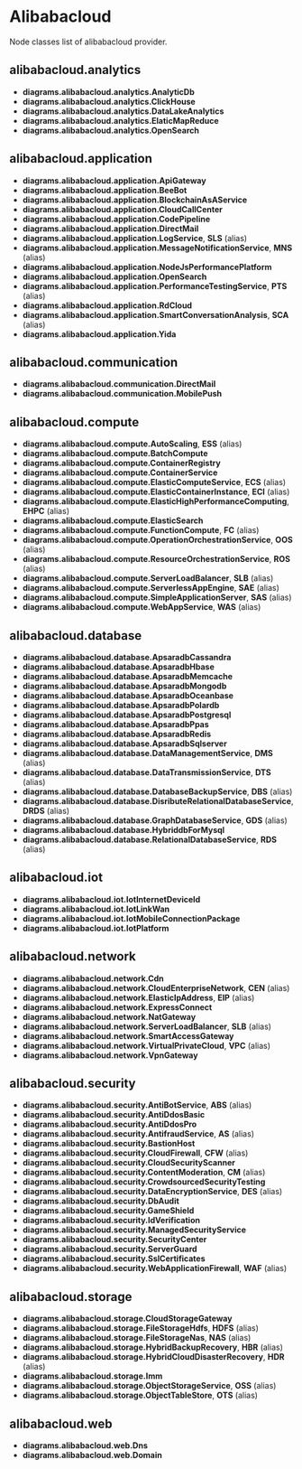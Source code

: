 # Alibabacloud

Node classes list of alibabacloud provider.

## alibabacloud.analytics

- **diagrams.alibabacloud.analytics.AnalyticDb**
- **diagrams.alibabacloud.analytics.ClickHouse**
- **diagrams.alibabacloud.analytics.DataLakeAnalytics**
- **diagrams.alibabacloud.analytics.ElaticMapReduce**
- **diagrams.alibabacloud.analytics.OpenSearch**

## alibabacloud.application

- **diagrams.alibabacloud.application.ApiGateway**
- **diagrams.alibabacloud.application.BeeBot**
- **diagrams.alibabacloud.application.BlockchainAsAService**
- **diagrams.alibabacloud.application.CloudCallCenter**
- **diagrams.alibabacloud.application.CodePipeline**
- **diagrams.alibabacloud.application.DirectMail**
- **diagrams.alibabacloud.application.LogService**, **SLS** (alias)
- **diagrams.alibabacloud.application.MessageNotificationService**, **MNS** (alias)
- **diagrams.alibabacloud.application.NodeJsPerformancePlatform**
- **diagrams.alibabacloud.application.OpenSearch**
- **diagrams.alibabacloud.application.PerformanceTestingService**, **PTS** (alias)
- **diagrams.alibabacloud.application.RdCloud**
- **diagrams.alibabacloud.application.SmartConversationAnalysis**, **SCA** (alias)
- **diagrams.alibabacloud.application.Yida**

## alibabacloud.communication

- **diagrams.alibabacloud.communication.DirectMail**
- **diagrams.alibabacloud.communication.MobilePush**

## alibabacloud.compute

- **diagrams.alibabacloud.compute.AutoScaling**, **ESS** (alias)
- **diagrams.alibabacloud.compute.BatchCompute**
- **diagrams.alibabacloud.compute.ContainerRegistry**
- **diagrams.alibabacloud.compute.ContainerService**
- **diagrams.alibabacloud.compute.ElasticComputeService**, **ECS** (alias)
- **diagrams.alibabacloud.compute.ElasticContainerInstance**, **ECI** (alias)
- **diagrams.alibabacloud.compute.ElasticHighPerformanceComputing**, **EHPC** (alias)
- **diagrams.alibabacloud.compute.ElasticSearch**
- **diagrams.alibabacloud.compute.FunctionCompute**, **FC** (alias)
- **diagrams.alibabacloud.compute.OperationOrchestrationService**, **OOS** (alias)
- **diagrams.alibabacloud.compute.ResourceOrchestrationService**, **ROS** (alias)
- **diagrams.alibabacloud.compute.ServerLoadBalancer**, **SLB** (alias)
- **diagrams.alibabacloud.compute.ServerlessAppEngine**, **SAE** (alias)
- **diagrams.alibabacloud.compute.SimpleApplicationServer**, **SAS** (alias)
- **diagrams.alibabacloud.compute.WebAppService**, **WAS** (alias)

## alibabacloud.database

- **diagrams.alibabacloud.database.ApsaradbCassandra**
- **diagrams.alibabacloud.database.ApsaradbHbase**
- **diagrams.alibabacloud.database.ApsaradbMemcache**
- **diagrams.alibabacloud.database.ApsaradbMongodb**
- **diagrams.alibabacloud.database.ApsaradbOceanbase**
- **diagrams.alibabacloud.database.ApsaradbPolardb**
- **diagrams.alibabacloud.database.ApsaradbPostgresql**
- **diagrams.alibabacloud.database.ApsaradbPpas**
- **diagrams.alibabacloud.database.ApsaradbRedis**
- **diagrams.alibabacloud.database.ApsaradbSqlserver**
- **diagrams.alibabacloud.database.DataManagementService**, **DMS** (alias)
- **diagrams.alibabacloud.database.DataTransmissionService**, **DTS** (alias)
- **diagrams.alibabacloud.database.DatabaseBackupService**, **DBS** (alias)
- **diagrams.alibabacloud.database.DisributeRelationalDatabaseService**, **DRDS** (alias)
- **diagrams.alibabacloud.database.GraphDatabaseService**, **GDS** (alias)
- **diagrams.alibabacloud.database.HybriddbForMysql**
- **diagrams.alibabacloud.database.RelationalDatabaseService**, **RDS** (alias)

## alibabacloud.iot

- **diagrams.alibabacloud.iot.IotInternetDeviceId**
- **diagrams.alibabacloud.iot.IotLinkWan**
- **diagrams.alibabacloud.iot.IotMobileConnectionPackage**
- **diagrams.alibabacloud.iot.IotPlatform**

## alibabacloud.network

- **diagrams.alibabacloud.network.Cdn**
- **diagrams.alibabacloud.network.CloudEnterpriseNetwork**, **CEN** (alias)
- **diagrams.alibabacloud.network.ElasticIpAddress**, **EIP** (alias)
- **diagrams.alibabacloud.network.ExpressConnect**
- **diagrams.alibabacloud.network.NatGateway**
- **diagrams.alibabacloud.network.ServerLoadBalancer**, **SLB** (alias)
- **diagrams.alibabacloud.network.SmartAccessGateway**
- **diagrams.alibabacloud.network.VirtualPrivateCloud**, **VPC** (alias)
- **diagrams.alibabacloud.network.VpnGateway**

## alibabacloud.security

- **diagrams.alibabacloud.security.AntiBotService**, **ABS** (alias)
- **diagrams.alibabacloud.security.AntiDdosBasic**
- **diagrams.alibabacloud.security.AntiDdosPro**
- **diagrams.alibabacloud.security.AntifraudService**, **AS** (alias)
- **diagrams.alibabacloud.security.BastionHost**
- **diagrams.alibabacloud.security.CloudFirewall**, **CFW** (alias)
- **diagrams.alibabacloud.security.CloudSecurityScanner**
- **diagrams.alibabacloud.security.ContentModeration**, **CM** (alias)
- **diagrams.alibabacloud.security.CrowdsourcedSecurityTesting**
- **diagrams.alibabacloud.security.DataEncryptionService**, **DES** (alias)
- **diagrams.alibabacloud.security.DbAudit**
- **diagrams.alibabacloud.security.GameShield**
- **diagrams.alibabacloud.security.IdVerification**
- **diagrams.alibabacloud.security.ManagedSecurityService**
- **diagrams.alibabacloud.security.SecurityCenter**
- **diagrams.alibabacloud.security.ServerGuard**
- **diagrams.alibabacloud.security.SslCertificates**
- **diagrams.alibabacloud.security.WebApplicationFirewall**, **WAF** (alias)

## alibabacloud.storage

- **diagrams.alibabacloud.storage.CloudStorageGateway**
- **diagrams.alibabacloud.storage.FileStorageHdfs**, **HDFS** (alias)
- **diagrams.alibabacloud.storage.FileStorageNas**, **NAS** (alias)
- **diagrams.alibabacloud.storage.HybridBackupRecovery**, **HBR** (alias)
- **diagrams.alibabacloud.storage.HybridCloudDisasterRecovery**, **HDR** (alias)
- **diagrams.alibabacloud.storage.Imm**
- **diagrams.alibabacloud.storage.ObjectStorageService**, **OSS** (alias)
- **diagrams.alibabacloud.storage.ObjectTableStore**, **OTS** (alias)

## alibabacloud.web

- **diagrams.alibabacloud.web.Dns**
- **diagrams.alibabacloud.web.Domain**
